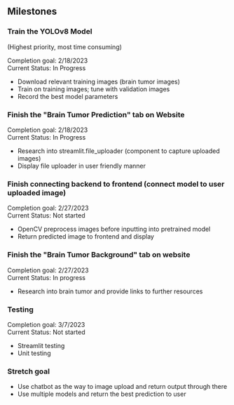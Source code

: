 ## Milestones

### Train the YOLOv8 Model 
(Highest priority, most time consuming)

Completion goal: 2/18/2023<br>
Current Status: In Progress<br>
* Download relevant training images (brain tumor images) 
* Train on training images; tune with validation images
* Record the best model parameters

### Finish the "Brain Tumor Prediction" tab on Website

Completion goal: 2/18/2023<br>
Current Status: In Progress<br>
* Research into streamlit.file_uploader (component to capture uploaded images)
* Display file uploader in user friendly manner

### Finish connecting backend to frontend (connect model to user uploaded image)

Completion goal: 2/27/2023<br>
Current Status: Not started<br>
* OpenCV preprocess images before inputting into pretrained model
* Return predicted image to frontend and display

### Finish the "Brain Tumor Background" tab on website

Completion goal: 2/27/2023<br>
Current Status: In progress<br>
* Research into brain tumor and provide links to further resources

### Testing

Completion goal: 3/7/2023<br>
Current Status: Not started<br>
* Streamlit testing
* Unit testing

### Stretch goal

* Use chatbot as the way to image upload and return output through there
* Use multiple models and return the best prediction to user


